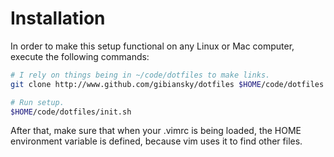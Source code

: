 Installation
============

In order to make this setup functional on any Linux or Mac computer, execute the following commands:

```bash
# I rely on things being in ~/code/dotfiles to make links.
git clone http://www.github.com/gibiansky/dotfiles $HOME/code/dotfiles

# Run setup.
$HOME/code/dotfiles/init.sh
```

After that, make sure that when your .vimrc is being loaded, the HOME environment variable is defined, because vim uses it to find other files.
